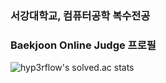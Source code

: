 ### 서강대학교, 컴퓨터공학 복수전공

### Baekjoon Online Judge 프로필
![hyp3rflow's solved.ac stats](https://github-readme-solvedac.hyp3rflow.vercel.app/api/?handle=sehong1602)
